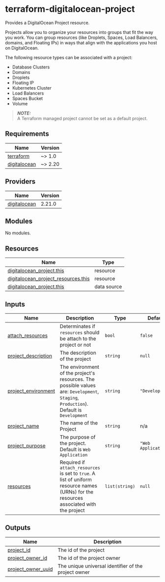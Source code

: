 # terraform-digitalocean-project

Provides a DigitalOcean Project resource.

Projects allow you to organize your resources into groups that fit the way you work. You can group resources (like Droplets, Spaces, Load Balancers, domains, and Floating IPs) in ways that align with the applications you host on DigitalOcean.

The following resource types can be associated with a project:

* Database Clusters
* Domains
* Droplets
* Floating IP
* Kubernetes Cluster
* Load Balancers
* Spaces Bucket
* Volume

> **_NOTE:_** <br>
A Terraform managed project cannot be set as a default project.

<!-- BEGINNING OF PRE-COMMIT-TERRAFORM DOCS HOOK -->
## Requirements

| Name | Version |
|------|---------|
| <a name="requirement_terraform"></a> [terraform](#requirement\_terraform) | ~> 1.0 |
| <a name="requirement_digitalocean"></a> [digitalocean](#requirement\_digitalocean) | ~> 2.20 |

## Providers

| Name | Version |
|------|---------|
| <a name="provider_digitalocean"></a> [digitalocean](#provider\_digitalocean) | 2.21.0 |

## Modules

No modules.

## Resources

| Name | Type |
|------|------|
| [digitalocean_project.this](https://registry.terraform.io/providers/digitalocean/digitalocean/latest/docs/resources/project) | resource |
| [digitalocean_project_resources.this](https://registry.terraform.io/providers/digitalocean/digitalocean/latest/docs/resources/project_resources) | resource |
| [digitalocean_project.this](https://registry.terraform.io/providers/digitalocean/digitalocean/latest/docs/data-sources/project) | data source |

## Inputs

| Name | Description | Type | Default | Required |
|------|-------------|------|---------|:--------:|
| <a name="input_attach_resources"></a> [attach\_resources](#input\_attach\_resources) | Determinates if `resources` should be attach to the project or not | `bool` | `false` | no |
| <a name="input_project_description"></a> [project\_description](#input\_project\_description) | The description of the project | `string` | `null` | no |
| <a name="input_project_environment"></a> [project\_environment](#input\_project\_environment) | The environment of the project's resources. The possible values are: `Development`, `Staging`, `Production`). Default is `Development` | `string` | `"Development"` | no |
| <a name="input_project_name"></a> [project\_name](#input\_project\_name) | The name of the Project | `string` | n/a | yes |
| <a name="input_project_purpose"></a> [project\_purpose](#input\_project\_purpose) | The purpose of the project. Default is `Web Application` | `string` | `"Web Application"` | no |
| <a name="input_resources"></a> [resources](#input\_resources) | Required if `attach_resources` is set to `true`. A list of uniform resource names (URNs) for the resources associated with the project | `list(string)` | `null` | no |

## Outputs

| Name | Description |
|------|-------------|
| <a name="output_project_id"></a> [project\_id](#output\_project\_id) | The id of the project |
| <a name="output_project_owner_id"></a> [project\_owner\_id](#output\_project\_owner\_id) | The id of the project owner |
| <a name="output_project_owner_uuid"></a> [project\_owner\_uuid](#output\_project\_owner\_uuid) | The unique universal identifier of the project owner |
<!-- END OF PRE-COMMIT-TERRAFORM DOCS HOOK -->